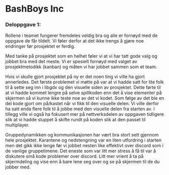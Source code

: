 # BashBoys Inc
### Deloppgave 1:  
Rollene i teamet fungerer fremdeles veldig bra og alle er fornøyd med de oppgave de får tildelt. Vi føler derfor at det ikke trengs å gjøre noe endringer før prosjektet er ferdig.  

Med tanke på prosjektet som en helhet føler vi at vi har tatt gode valg og jobbet bra med det meste. Vi er spesielt fornøyd med valget av prosjektmetodikk (kanban) og måten vi har jobbet sammen som et team. 

Hvis vi skulle gjort prosjektet på ny er det noen ting vi ville ha gjort annerledes. Det første problemet vi møtte på var at vi hadde satt for lite folk til å sette seg inn i libgdx og den visuelle siden av prosjektet. Dette førte til at vi hadde kommet lengre på selve spillkoden enn det å vise elementer på skjermen så vi kunne ikke teste noe av det vi kodet. Som følge av det ble en del kode gjort om på/kastet når vi fikk til den visuelle delen. Vi ville derfor ha satt enda flere folk til å jobbe med den visuelle delen fra starten av. I tillegg ville vi også ha fokusert mer på nettverksdelen av oppgaven tidligere slik at vi hadde sluppet å skifte rundt på koden slik at den passet til multiplayer.

Gruppedynamikken og kommunikasjonen har vært bra stort sett gjennom hele prosjektet. Karantene og nedstengning var en liten utfordring i starten men det gikk ikke lenge før vi jobbet nesten like effektivt over discord som i de vanlige gruppetimene. Det eneste som var litt mer stress å få til var å diskutere små kode problemer over discord. Litt mer vrient å ta på skjermdeling og vise enn å bare lene seg over og se på skjermen til de du jobber med.

